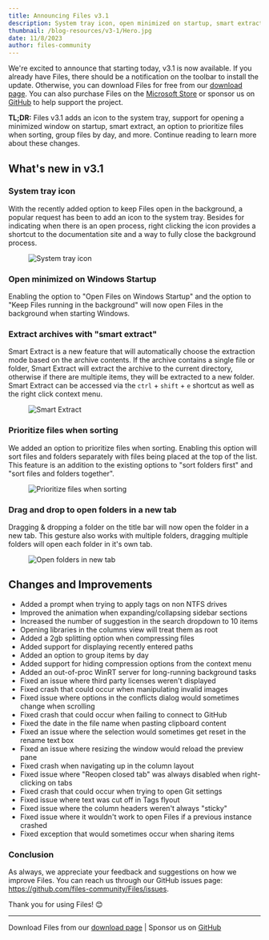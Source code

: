 ```yaml
---
title: Announcing Files v3.1
description: System tray icon, open minimized on startup, smart extract, prioritize files when sorting, and a new drag & drop gesture.
thumbnail: /blog-resources/v3-1/Hero.jpg
date: 11/8/2023
author: files-community
---
```


We're excited to announce that starting today, v3.1 is now available. If you already have Files, there should be a notification on the toolbar to install the update. Otherwise, you can download Files for free from our [download page](/download/). You can also purchase Files on the [Microsoft Store](ms-windows-store://pdp/?ProductId=9nghp3dx8hdx&cid=FilesWebsite) or sponsor us on [GitHub](https://github.com/sponsors/yaira2) to help support the project.

**TL;DR:** Files v3.1 adds an icon to the system tray, support for opening a minimized window on startup, smart extract, an option to prioritize files when sorting, group files by day, and more. Continue reading to learn more about these changes.

## What's new in v3.1

### System tray icon

With the recently added option to keep Files open in the background, a popular request has been to add an icon to the system tray. Besides for indicating when there is an open process, right clicking the icon provides a shortcut to the documentation site and a way to fully close the background process.

<figure>
    <img src="/blog-resources/v3-1/SystemTray.jpg" alt="System tray icon" />
</figure>

### Open minimized on Windows Startup

Enabling the option to "Open Files on Windows Startup" and the option to "Keep Files running in the background" will now open Files in the background when starting Windows.

### Extract archives with "smart extract"

Smart Extract is a new feature that will automatically choose the extraction mode based on the archive contents. If the archive contains a single file or folder, Smart Extract will extract the archive to the current directory, otherwise if there are multiple items, they will be extracted to a new folder. Smart Extract can be accessed via the `ctrl` + `shift` + `e` shortcut as well as the right click context menu.

<figure>
    <img src="/blog-resources/v3-1/SmartExtract.jpg" alt="Smart Extract" />
</figure>

### Prioritize files when sorting

We added an option to prioritize files when sorting. Enabling this option will sort files and folders separately with files being placed at the top of the list. This feature is an addition to the existing options to "sort folders first" and "sort files and folders together". 

<figure>
    <img src="/blog-resources/v3-1/SortFilesFirst.jpg" alt="Prioritize files when sorting" />
</figure>

### Drag and drop to open folders in a new tab

Dragging & dropping a folder on the title bar will now open the folder in a new tab. This gesture also works with multiple folders, dragging multiple folders will open each folder in it's own tab.

<figure>
    <img src="/blog-resources/v3-1/OpenInNewTab.jpg" alt="Open folders in new tab" />
</figure>

## Changes and Improvements

- Added a prompt when trying to apply tags on non NTFS drives
- Improved the animation when expanding/collapsing sidebar sections
- Increased the number of suggestion in the search dropdown to 10 items
- Opening libraries in the columns view will treat them as root
- Added a 2gb splitting option when compressing files
- Added support for displaying recently entered paths
- Added an option to group items by day
- Added support for hiding compression options from the context menu
- Added an out-of-proc WinRT server for long-running background tasks
- Fixed an issue where third party licenses weren't displayed
- Fixed crash that could occur when manipulating invalid images
- Fixed issue where options in the conflicts dialog would sometimes change when scrolling
- Fixed crash that could occur when failing to connect to GitHub
- Fixed the date in the file name when pasting clipboard content
- Fixed an issue where the selection would sometimes get reset in the rename text box
- Fixed an issue where resizing the window would reload the preview pane
- Fixed crash when navigating up in the column layout
- Fixed issue where "Reopen closed tab" was always disabled when right-clicking on tabs
- Fixed crash that could occur when trying to open Git settings
- Fixed issue where text was cut off in Tags flyout
- Fixed issue where the column headers weren't always "sticky"
- Fixed issue where it wouldn't work to open Files if a previous instance crashed
- Fixed exception that would sometimes occur when sharing items

### Conclusion

As always, we appreciate your feedback and suggestions on how we improve Files. You can reach us through our GitHub issues page: https://github.com/files-community/Files/issues.

Thank you for using Files! 😊

---

Download Files from our [download page](/download/) | Sponsor us on [GitHub](https://github.com/sponsors/yaira2)
